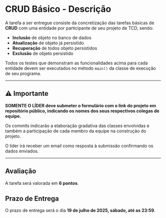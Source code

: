 # CRUD Básico - Descrição

A tarefa a ser entregue consiste da concretização das tarefas básicas de **CRUD** com uma entidade por participante de seu projeto de TCD, sendo:

- **Inclusão** de objeto no banco de dados
- **Atualização** de objeto já persistido
- **Recuperação** de todos objeto persistidos
- **Exclusão** de objeto persistido

Todos os testes que demonstram as funcionalidades acima para cada entidade devem ser executados no método `main()` da classe de execução de seu programa.

---

## ⚠️ Importante

**SOMENTE O LÍDER deve submeter o formulário com o link do projeto em repositório público, indicando os nomes dos seus respectivos colegas de equipe.**

Os commits indicarão a elaboração gradativa das classes envolvidas e também a participação de cada membro da equipe na construção do projeto.

O líder irá receber um email como resposta à submissão confirmando os dados enviados.

---

## Avaliação

A tarefa será valorada em **6 pontos**.

## Prazo de Entrega

O prazo de entrega será o dia **19 de julho de 2025, sábado, até as 23:59**.
